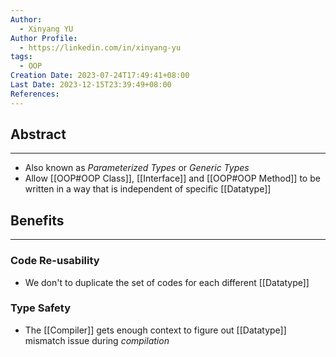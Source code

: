 ```yaml
---
Author:
  - Xinyang YU
Author Profile:
  - https://linkedin.com/in/xinyang-yu
tags:
  - OOP
Creation Date: 2023-07-24T17:49:41+08:00
Last Date: 2023-12-15T23:39:49+08:00
References: 
---
```

## Abstract
---
- Also known as *Parameterized Types* or *Generic Types*
- Allow [[OOP#OOP Class]], [[Interface]] and [[OOP#OOP Method]] to be written in a way that is independent of specific [[Datatype]]

## Benefits
---
### Code Re-usability
- We don't to duplicate the set of codes for each different [[Datatype]]
### Type Safety
- The [[Compiler]] gets enough context to figure out [[Datatype]] mismatch issue during *compilation*